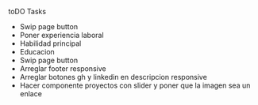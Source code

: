 toDO Tasks

- Swip page button
- Poner experiencia laboral
- Habilidad principal
- Educacion
- Swip page button
- Arreglar footer responsive
- Arreglar botones gh y linkedin en descripcion responsive
- Hacer componente proyectos con slider y poner que la imagen sea un enlace